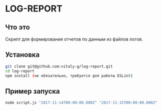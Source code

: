 # LOG-REPORT

## Что это
Скрипт для формирования отчетов по данным из файлов логов.

## Установка
```bash
git clone git@github.com:vitaly-g/log-report.git
cd log-report
npm install (не обязательно, требуется для работы ESLint)
```

## Пример запуска
```bash
node script.js "2017-11-14T00:00:00.000Z" "2017-11-15T00:00:00.000Z"
```
